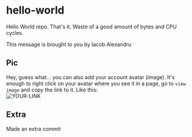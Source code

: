 # hello-world

Hello World repo. That's it. Waste of a good amount of bytes and CPU cycles.

This message is brought to you by Iacob Alexandru

## Pic

Hey, guess what... you can also add your account avatar (image). It's enough to right click on your avatar where you see it in a page, go to `view image` and copy the link to it.
Like this:  
![YOUR-LINK](https://avatars.githubusercontent.com/u/139871761?v=4)

## Extra

Made an extra commit 
